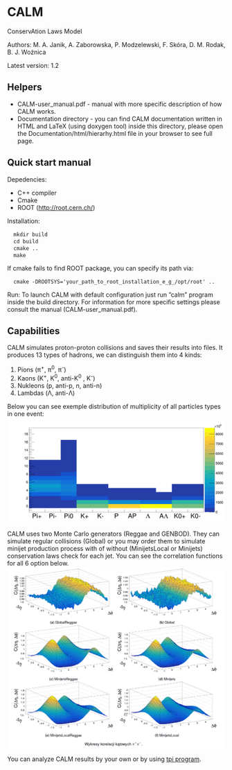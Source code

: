 # CALM
ConservAtion Laws Model

Authors: M. A. Janik, A. Zaborowska, P. Modzelewski, F. Skóra, D. M. Rodak, B. J. Woźnica

Latest version: 1.2

Helpers
------------------------------
   * CALM-user_manual.pdf - manual with more specific description of how CALM works.
   * Documentation directory - you can find CALM documentation written in HTML and LaTeX (using doxygen tool) inside this directory, please open the Documentation/html/hierarhy.html file in your browser to see full page.



Quick start manual
------------------------------
Depedencies:

   * C++ compiler
   * Cmake
   * ROOT (http://root.cern.ch/)

Installation:

      mkdir build
      cd build
      cmake ..
      make
   
   
   If cmake fails to find ROOT package, you can specify its path via:
   
      cmake -DROOTSYS='your_path_to_root_installation_e_g_/opt/root' ..

Run:
     To launch CALM with default configuration just run ”calm” program inside the build directory. For information for more specific settings please consult the manual (CALM-user_manual.pdf).
      
Capabilities
------------------------------
CALM simulates proton-proton collisions and saves their results into files. It produces 13 types of hadrons, we can distinguish them into 4 kinds:
   1. Pions (π<sup>+</sup>, π<sup>0</sup>, π<sup>-</sup>)
   2. Kaons (K<sup>+</sup>, K<sup>0</sup>, anti-K<sup>0</sup> , K<sup>-</sup>)
   3. Nukleons (p, anti-p, n, anti-n)
   4. Lambdas (Λ, anti-Λ)

Below you can see exemple distribution of multiplicity of all particles types in one event:
![MultPID](https://raw.githubusercontent.com/wozniczu/CALM/main/images/GLOBAL_REGGAE_hevmultPIDPipPip.png)

CALM uses two Monte Carlo generators (Reggae and GENBOD). They can simulate regular collisions (Global) or you may order them to simulate minijet production process with of without (MinijetsLocal or Minijets) conservation laws check for each jet. You can see the correlation functions for all 6 option below.
![Correlation](https://raw.githubusercontent.com/wozniczu/CALM/main/images/CorrelationsPipPim.png)

You can analyze CALM results by your own or by using [tpi program](https://github.com/majanik/tpi_CALM).